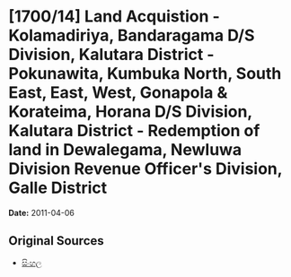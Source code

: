 # [1700/14] Land Acquistion - Kolamadiriya, Bandaragama D/S Division, Kalutara District - Pokunawita, Kumbuka North, South East, East, West, Gonapola & Korateima,  Horana D/S Division, Kalutara District - Redemption of land in Dewalegama, Newluwa Division Revenue Officer's Division, Galle District

**Date:** 2011-04-06

## Original Sources

- [සිංහල](https://documents.gov.lk/view/extra-gazettes/2011/4/1700-14_S.pdf)
